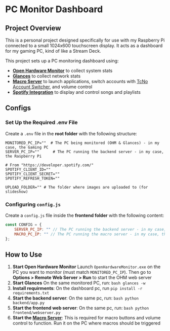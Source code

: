 # PC Monitor Dashboard 

## Project Overview

This is a personal project designed specifically for use with my Raspberry Pi connected to a small 1024x600 touchscreen display.  It acts as a dashboard for my gaming PC, kind of like a Stream Deck.

This project sets up a PC monitoring dashboard using:

- **[Open Hardware Monitor](https://openhardwaremonitor.org/news/release-version-0-9-6/)** to collect system stats
- **[Glances](https://github.com/nicolargo/glances/releases/tag/v4.3.0.8)** to collect network stats
- **[Macro Server](https://github.com/Simonkrh/pc-macro-server)** to launch applications, switch accounts with [TcNo Account Switcher](https://github.com/TCNOco/TcNo-Acc-Switcher/releases/tag/2024-08-30_01), and volume control
- **[Spotify Integration](https://developer.spotify.com/documentation/web-api)** to display and control songs and playlists
  
## Configs
### Set Up the Required .env File
Create a `.env` file in the **root folder** with the following structure:
```
MONITORED_PC_IP=""  # The PC being monitored (OHM & Glances) - in my case, the Gaming PC
SERVER_PC_IP=""      # The PC running the backend server - in my case, the Raspberry Pi

# From "https://developer.spotify.com/"
SPOTIFY_CLIENT_ID="" 
SPOTIFY_CLIENT_SECRET=""
SPOTIFY_REFRESH_TOKEN=""

UPLOAD_FOLDER="" # The folder where images are uploaded to (for slideshow)
```

### Configuring `config.js`
Create a `config.js` file inside the **frontend folder** with the following content:
```js
const CONFIG = {
    SERVER_PC_IP: "" // The PC running the backend server - in my case, the Raspberry Pi
    MACRO_PC_IP: "" // The PC running the macro server - in my case, the Gaming PC
};
```
## How to Use 
1. **Start Open Hardware Monitor** Launch `OpenHardwareMonitor.exe` on the PC you want to monitor (must match `MONITORED_PC_IP`). Then go to **Options > Remote Web Server > Run** to start the OHM web server
2. **Start Glances** On the same monitored PC, run: ```bash glances -w ```
3. **Install requirments**: On the dashboard pc, run ```pip install -r requirements.txt```
4. **Start the backend server**: On the same pc, run: ```bash python backend/app.py ``` 
5. **Start the frontend web server**: On the same pc, run: ```bash python frontend/webserver.py ``` 
6. **Start the [Macro Server](https://github.com/Simonkrh/pc-macro-server)**: This is required for macro buttons and volume control to function. Run it on the PC where macros should be triggered
